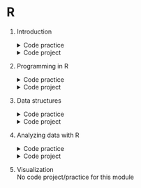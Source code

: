 # R

1. Introduction
	<details>
		<summary>Code practice</summary>

	- [Basic math](https://github.com/HenestrosaConH/sololearn/tree/main/R/1.%20Introduction/Code%20practice/Basic%20math)  
	- [Fix the code](https://github.com/HenestrosaConH/sololearn/tree/main/R/1.%20Introduction/Code%20practice/Fix%20the%20code)  
	- [Liter to gallon converter](https://github.com/HenestrosaConH/sololearn/tree/main/R/1.%20Introduction/Code%20practice/Liter%20to%20gallon%20converter)  
	- [Quote generator](https://github.com/HenestrosaConH/sololearn/tree/main/R/1.%20Introduction/Code%20practice/Quote%20generator)
    - [Your first R program](https://github.com/HenestrosaConH/sololearn/tree/main/R/1.%20Introduction/Code%20practice/Your%20first%20R%20program)
	</details>
	<details>
		<summary>Code project</summary>

	- [The greatest number](https://github.com/HenestrosaConH/sololearn/tree/main/R/1.%20Introduction/Code%20project)
	</details>
2. Programming in R
	<details>
		<summary>Code practice</summary>

	- [Break the loop](https://github.com/HenestrosaConH/sololearn/tree/main/R/2.%20Programming%20in%20R/Code%20practice/Break%20the%20loop)  
	- [Define the function](https://github.com/HenestrosaConH/sololearn/tree/main/R/2.%20Programming%20in%20R/Code%20practice/Define%20the%20function)  
	- [Even or odd](https://github.com/HenestrosaConH/sololearn/tree/main/R/2.%20Programming%20in%20R/Code%20practice/Even%20or%20odd)  
	- [Star of the snow](https://github.com/HenestrosaConH/sololearn/tree/main/R/2.%20Programming%20in%20R/Code%20practice/Star%20of%20the%20snow)  
	- [Sum](https://github.com/HenestrosaConH/sololearn/tree/main/R/2.%20Programming%20in%20R/Code%20practice/Sum)  
	- [US state names](https://github.com/HenestrosaConH/sololearn/tree/main/R/2.%20Programming%20in%20R/Code%20practice/US%20state%20names)  
	</details>
	<details>
		<summary>Code project</summary>

	- [Sum in range](https://github.com/HenestrosaConH/sololearn/tree/main/R/2.%20Programming%20in%20R/Code%project)
	</details>
3. Data structures  
	<details>
		<summary>Code practice</summary>

	- [Average price](https://github.com/HenestrosaConH/sololearn/tree/main/R/3.%20Data%20structures/Code%20practice/Average%20price)
    - [List operations](https://github.com/HenestrosaConH/sololearn/tree/main/R/3.%20Data%20structures/Code%20practice/List%20operations)
    - [Matrix operations](https://github.com/HenestrosaConH/sololearn/tree/main/R/3.%20Data%20structures/Code%20practice/Matrix%20operations)
    - [Median](https://github.com/HenestrosaConH/sololearn/tree/main/R/3.%20Data%20structures/Code%20practice/Median)
    - [Nickname generator](https://github.com/HenestrosaConH/sololearn/tree/main/R/3.%20Data%20structures/Code%20practice/Nickname%20generator)
    - [Pop of color](https://github.com/HenestrosaConH/sololearn/tree/main/R/3.%20Data%20structures/Code%20practice/Pop%20of%20color)
    - [Text analyzer](https://github.com/HenestrosaConH/sololearn/tree/main/R/3.%20Data%20structures/Code%20practice/Text%20analyzer)
    - [What's the sum](https://github.com/HenestrosaConH/sololearn/tree/main/R/3.%20Data%20structures/Code%20practice/What's%20the%20sum)
	</details>
	<details>
		<summary>Code project</summary>

	- [Grade analysis](https://github.com/HenestrosaConH/sololearn/tree/main/R/3.%20Data%20structures/Code%20project)
	</details>
4. Analyzing data with R  
	<details>
		<summary>Code practice</summary>

	- [Cylinders and horsepower](https://github.com/HenestrosaConH/sololearn/tree/main/R/4.%20Analyzing%20data%20with%20R/Code%20practice/Cylinders%20and%20horsepower)
	- [Horsepowers](https://github.com/HenestrosaConH/sololearn/tree/main/R/4.%20Analyzing%20data%20with%20R/Code%20practice/Horsepowers)
    - [SD from mean](https://github.com/HenestrosaConH/sololearn/tree/main/R/4.%20Analyzing%20data%20with%20R/Code%20practice/SD%20from%20mean)
    - [Standard deviation](https://github.com/HenestrosaConH/sololearn/tree/main/R/4.%20Analyzing%20data%20with%20R/Code%20practice/Standard%20deviation)
	</details>
	<details>
		<summary>Code project</summary>

	- [Titanic survivors](https://github.com/HenestrosaConH/sololearn/tree/main/R/4.%20Analyzing%20data%20with%20R/Code%20project)
	</details>
5. Visualization  
	No code project/practice for this module